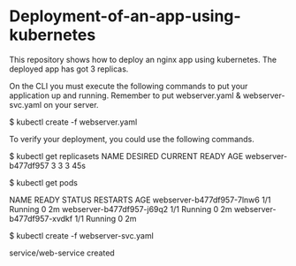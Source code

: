 # Deployment-of-an-app-using-kubernetes
This repository shows how to deploy an nginx app using kubernetes. The deployed app has got 3 replicas.

On the CLI you must execute the following commands to put your application up and running. Remember to put webserver.yaml &  webserver-svc.yaml  on your server.

$  kubectl create -f webserver.yaml

To verify your deployment, you could use the following commands.

$  kubectl get replicasets
NAME                  DESIRED   CURRENT   READY     AGE
webserver-b477df957   3         3         3         45s

$ kubectl get pods

NAME                        READY     STATUS    RESTARTS   AGE
webserver-b477df957-7lnw6   1/1       Running   0          2m
webserver-b477df957-j69q2   1/1       Running   0          2m
webserver-b477df957-xvdkf   1/1       Running   0          2m

$ kubectl create -f webserver-svc.yaml

service/web-service created
